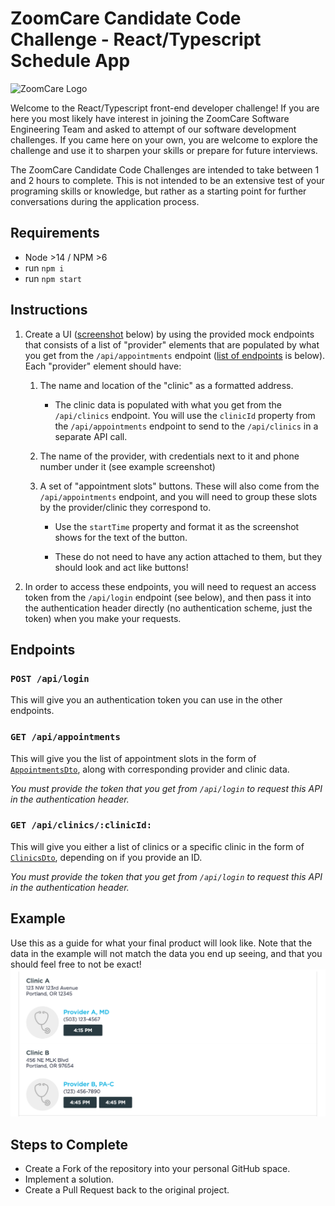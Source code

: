 # ZoomCare Candidate Code Challenge - React/Typescript Schedule App

![ZoomCare Logo](https://avatars0.githubusercontent.com/u/48925141?s=150)

Welcome to the React/Typescript front-end developer challenge! If you are here you most likely have interest in joining the ZoomCare Software Engineering Team and asked to attempt of our software development challenges. If you came here on your own, you are welcome to explore the challenge and use it to sharpen your skills or prepare for future interviews.

The ZoomCare Candidate Code Challenges are intended to take between 1 and 2 hours to complete. This is not intended to be an extensive test of your programing skills or knowledge, but rather as a starting point for further conversations during the application process.

## Requirements
- Node >14 / NPM >6
- run `npm i`
- run `npm start`

## Instructions
1. Create a UI ([screenshot](#example) below) by using the provided mock endpoints that consists of a list of "provider" elements that are populated by what you get from the `/api/appointments` endpoint ([list of endpoints](#endpoints) is below). Each "provider" element should have:

    1. The name and location of the "clinic" as a formatted address. 
        - The clinic data is populated with what you get from the `/api/clinics` endpoint. You will use the `clinicId` property from the `/api/appointments` endpoint to send to the `/api/clinics` in a separate API call.

    2. The name of the provider, with credentials next to it and phone number under it (see example screenshot)

    3. A set of "appointment slots" buttons. These will also come from the `/api/appointments` endpoint, and you will need to group these slots by the provider/clinic they correspond to. 
        - Use the `startTime` property and format it as the screenshot shows for the text of the button.
        
        - These do not need to have any action attached to them, but they should look and act like buttons!
 
2. In order to access these endpoints, you will need to request an access token from the `/api/login` endpoint (see below), and then pass it into the authentication header directly (no authentication scheme, just the token) when you make your requests.

## Endpoints

### `POST /api/login`
This will give you an authentication token you can use in the other endpoints.

### `GET /api/appointments`
This will give you the list of appointment slots in the form of [`AppointmentsDto`](./src/zoomcare-api.d.ts), along with corresponding provider and clinic data.

*You must provide the token that you get from `/api/login` to request this API in the authentication header.*

### `GET /api/clinics/:clinicId:`
This will give you either a list of clinics or a specific clinic in the form of [`ClinicsDto`](./src/zoomcare-api.d.ts), depending on if you provide an ID.

*You must provide the token that you get from `/api/login` to request this API in the authentication header.*
## Example
Use this as a guide for what your final product will look like. Note that the data in the example will not match the data you end up seeing, and that you should feel free to not be exact!
![Example screenshot](./example.png)

## Steps to Complete
* Create a Fork of the repository into your personal GitHub space.
* Implement a solution.
* Create a Pull Request back to the original project.
